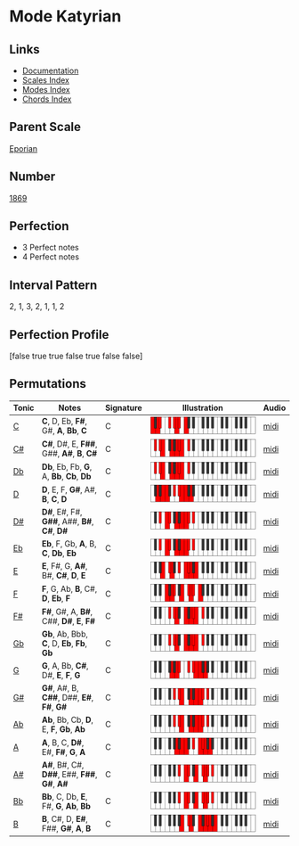 # Mode Katyrian

## Links

- [Documentation](index.md)
- [Scales Index](Scales.md)
- [Modes Index](Modes.md)
- [Chords Index](Chords.md)

## Parent Scale

[Eporian](ScaleEporian.md)

## Number

[1869](https://ianring.com/musictheory/scales/1869)

## Perfection

- 3 Perfect notes
- 4 Perfect notes

## Interval Pattern

2, 1, 3, 2, 1, 1, 2

## Perfection Profile

[false true true false true false false]

## Permutations

| Tonic | Notes | Signature | Illustration | Audio |
|-------|-------|-----------|--------------|-------|
| [C](ModeCNaturalKatyrian.md) | **C**, D, Eb, **F#**, G#, **A**, **Bb**, **C** | C | ![CNaturalKatyrian](ModeCNaturalKatyrian.png) | [midi](https://github.com/edipermadi/music/blob/main/docs/ModeCNaturalKatyrian.mid?raw=true) |
| [C#](ModeCSharpKatyrian.md) | **C#**, D#, E, **F##**, G##, **A#**, **B**, **C#** | C | ![CSharpKatyrian](ModeCSharpKatyrian.png) | [midi](https://github.com/edipermadi/music/blob/main/docs/ModeCSharpKatyrian.mid?raw=true) |
| [Db](ModeDFlatKatyrian.md) | **Db**, Eb, Fb, **G**, A, **Bb**, **Cb**, **Db** | C | ![DFlatKatyrian](ModeDFlatKatyrian.png) | [midi](https://github.com/edipermadi/music/blob/main/docs/ModeDFlatKatyrian.mid?raw=true) |
| [D](ModeDNaturalKatyrian.md) | **D**, E, F, **G#**, A#, **B**, **C**, **D** | C | ![DNaturalKatyrian](ModeDNaturalKatyrian.png) | [midi](https://github.com/edipermadi/music/blob/main/docs/ModeDNaturalKatyrian.mid?raw=true) |
| [D#](ModeDSharpKatyrian.md) | **D#**, E#, F#, **G##**, A##, **B#**, **C#**, **D#** | C | ![DSharpKatyrian](ModeDSharpKatyrian.png) | [midi](https://github.com/edipermadi/music/blob/main/docs/ModeDSharpKatyrian.mid?raw=true) |
| [Eb](ModeEFlatKatyrian.md) | **Eb**, F, Gb, **A**, B, **C**, **Db**, **Eb** | C | ![EFlatKatyrian](ModeEFlatKatyrian.png) | [midi](https://github.com/edipermadi/music/blob/main/docs/ModeEFlatKatyrian.mid?raw=true) |
| [E](ModeENaturalKatyrian.md) | **E**, F#, G, **A#**, B#, **C#**, **D**, **E** | C | ![ENaturalKatyrian](ModeENaturalKatyrian.png) | [midi](https://github.com/edipermadi/music/blob/main/docs/ModeENaturalKatyrian.mid?raw=true) |
| [F](ModeFNaturalKatyrian.md) | **F**, G, Ab, **B**, C#, **D**, **Eb**, **F** | C | ![FNaturalKatyrian](ModeFNaturalKatyrian.png) | [midi](https://github.com/edipermadi/music/blob/main/docs/ModeFNaturalKatyrian.mid?raw=true) |
| [F#](ModeFSharpKatyrian.md) | **F#**, G#, A, **B#**, C##, **D#**, **E**, **F#** | C | ![FSharpKatyrian](ModeFSharpKatyrian.png) | [midi](https://github.com/edipermadi/music/blob/main/docs/ModeFSharpKatyrian.mid?raw=true) |
| [Gb](ModeGFlatKatyrian.md) | **Gb**, Ab, Bbb, **C**, D, **Eb**, **Fb**, **Gb** | C | ![GFlatKatyrian](ModeGFlatKatyrian.png) | [midi](https://github.com/edipermadi/music/blob/main/docs/ModeGFlatKatyrian.mid?raw=true) |
| [G](ModeGNaturalKatyrian.md) | **G**, A, Bb, **C#**, D#, **E**, **F**, **G** | C | ![GNaturalKatyrian](ModeGNaturalKatyrian.png) | [midi](https://github.com/edipermadi/music/blob/main/docs/ModeGNaturalKatyrian.mid?raw=true) |
| [G#](ModeGSharpKatyrian.md) | **G#**, A#, B, **C##**, D##, **E#**, **F#**, **G#** | C | ![GSharpKatyrian](ModeGSharpKatyrian.png) | [midi](https://github.com/edipermadi/music/blob/main/docs/ModeGSharpKatyrian.mid?raw=true) |
| [Ab](ModeAFlatKatyrian.md) | **Ab**, Bb, Cb, **D**, E, **F**, **Gb**, **Ab** | C | ![AFlatKatyrian](ModeAFlatKatyrian.png) | [midi](https://github.com/edipermadi/music/blob/main/docs/ModeAFlatKatyrian.mid?raw=true) |
| [A](ModeANaturalKatyrian.md) | **A**, B, C, **D#**, E#, **F#**, **G**, **A** | C | ![ANaturalKatyrian](ModeANaturalKatyrian.png) | [midi](https://github.com/edipermadi/music/blob/main/docs/ModeANaturalKatyrian.mid?raw=true) |
| [A#](ModeASharpKatyrian.md) | **A#**, B#, C#, **D##**, E##, **F##**, **G#**, **A#** | C | ![ASharpKatyrian](ModeASharpKatyrian.png) | [midi](https://github.com/edipermadi/music/blob/main/docs/ModeASharpKatyrian.mid?raw=true) |
| [Bb](ModeBFlatKatyrian.md) | **Bb**, C, Db, **E**, F#, **G**, **Ab**, **Bb** | C | ![BFlatKatyrian](ModeBFlatKatyrian.png) | [midi](https://github.com/edipermadi/music/blob/main/docs/ModeBFlatKatyrian.mid?raw=true) |
| [B](ModeBNaturalKatyrian.md) | **B**, C#, D, **E#**, F##, **G#**, **A**, **B** | C | ![BNaturalKatyrian](ModeBNaturalKatyrian.png) | [midi](https://github.com/edipermadi/music/blob/main/docs/ModeBNaturalKatyrian.mid?raw=true) |

